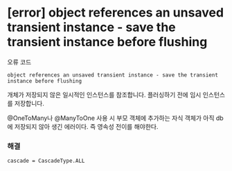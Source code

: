 # [error] object references an unsaved transient instance - save the transient instance before flushing

오류 코드
```
object references an unsaved transient instance - save the transient instance before flushing
```

개체가 저장되지 않은 일시적인 인스턴스를 참조합니다. 플러싱하기 전에 임시 인스턴스를 저장합니다.

@OneToMany나 @ManyToOne 사용 시 부모 객체에 추가하는 자식 객체가 아직 db에 저장되지 않아 생긴 에러이다. 즉 영속성 전이를 해야한다. 

### 해결
`cascade = CascadeType.ALL`

